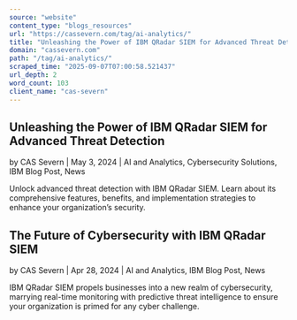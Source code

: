 ```yaml
---
source: "website"
content_type: "blogs_resources"
url: "https://cassevern.com/tag/ai-analytics/"
title: "Unleashing the Power of IBM QRadar SIEM for Advanced Threat Detection"
domain: "cassevern.com"
path: "/tag/ai-analytics/"
scraped_time: "2025-09-07T07:00:58.521437"
url_depth: 2
word_count: 103
client_name: "cas-severn"
---
```


## Unleashing the Power of IBM QRadar SIEM for Advanced Threat Detection

by CAS Severn | May 3, 2024 | AI and Analytics, Cybersecurity Solutions, IBM Blog Post, News

Unlock advanced threat detection with IBM QRadar SIEM. Learn about its comprehensive features, benefits, and implementation strategies to enhance your organization’s security.

## The Future of Cybersecurity with IBM QRadar SIEM

by CAS Severn | Apr 28, 2024 | AI and Analytics, IBM Blog Post, News

IBM QRadar SIEM propels businesses into a new realm of cybersecurity, marrying real-time monitoring with predictive threat intelligence to ensure your organization is primed for any cyber challenge.